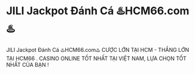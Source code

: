 # JILI Jackpot Đánh Cá ♨️HCM66.com♨️

JILI Jackpot Đánh Cá ♨️HCM66.com♨️ CƯỢC LỚN TẠI HCM - THẮNG LỚN TẠI HCM66 . CASINO ONLINE TỐT NHẤT TẠI VIỆT NAM, LỰA CHỌN TỐT NHẤT CỦA BẠN !
